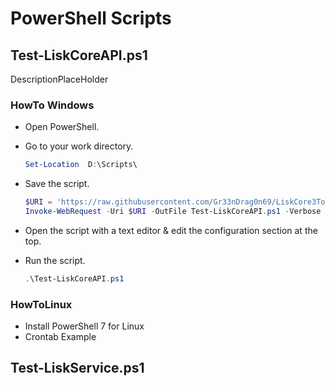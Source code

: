 # PowerShell Scripts

## Test-LiskCoreAPI.ps1

DescriptionPlaceHolder

### HowTo Windows

- Open PowerShell.
  
- Go to your work directory.
  
  ```powershell
  Set-Location  D:\Scripts\
  ```

- Save the script.

  ```powershell
  $URI = 'https://raw.githubusercontent.com/Gr33nDrag0n69/LiskCore3Tools/main/PS1/Test-LiskCoreAPI.ps1'
  Invoke-WebRequest -Uri $URI -OutFile Test-LiskCoreAPI.ps1 -Verbose
  ```

- Open the script with a text editor & edit the configuration section at the top.

- Run the script.
  
  ```powershell
  .\Test-LiskCoreAPI.ps1
  ```

### HowToLinux

- Install PowerShell 7 for Linux
- Crontab Example

## Test-LiskService.ps1

